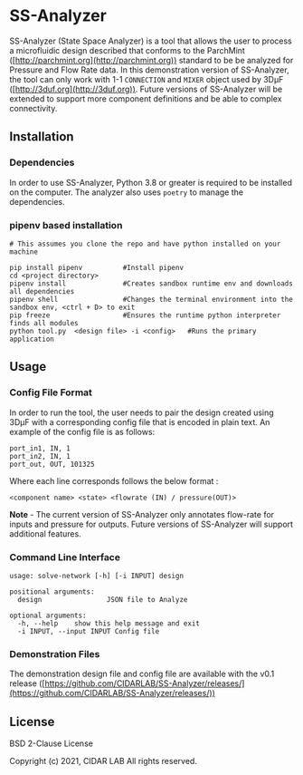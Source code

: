 # SS-Analyzer

SS-Analyzer (State Space Analyzer) is a tool that allows the user to process a microfluidic design described that conforms to the ParchMint ([http://parchmint.org](http://parchmint.org)) standard to be be analyzed for Pressure and Flow Rate data. In this demonstration version of SS-Analyzer, the tool can only work with 1-1 `CONNECTION` and `MIXER` object used by 3DµF ([http://3duf.org](http://3duf.org)). Future versions of SS-Analyzer will be extended to support more component definitions and be able to complex connectivity.

## Installation

### Dependencies

In order to use SS-Analyzer, Python 3.8 or greater is required to be installed on the computer. The analyzer also uses `poetry` to manage the dependencies.

### pipenv based installation

```
# This assumes you clone the repo and have python installed on your machine

pip install pipenv          #Install pipenv 
cd <project directory>
pipenv install              #Creates sandbox runtime env and downloads all dependencies
pipenv shell                #Changes the terminal environment into the sandbox env, <ctrl + D> to exit
pip freeze                  #Ensures the runtime python interpreter finds all modules
python tool.py  <design file> -i <config>   #Runs the primary application
``` 

## Usage

### Config File Format
In order to run the tool, the user needs to pair the design created using 3DµF with a corresponding config file that is encoded in plain text. An example of the config file is as follows:

```
port_in1, IN, 1
port_in2, IN, 1
port_out, OUT, 101325
```

Where each line corresponds follows the below format :

```
<component name> <state> <flowrate (IN) / pressure(OUT)>
```

**Note**  - The current version of SS-Analyzer only annotates flow-rate for inputs and pressure for outputs. Future versions of SS-Analyzer will support additional features.

### Command Line Interface
```
usage: solve-network [-h] [-i INPUT] design
```

```
positional arguments:
  design                JSON file to Analyze
```
```
optional arguments:
  -h, --help    show this help message and exit
  -i INPUT, --input INPUT Config file
```
### Demonstration Files

The demonstration design file and config file are available with the v0.1 release ([https://github.com/CIDARLAB/SS-Analyzer/releases/](https://github.com/CIDARLAB/SS-Analyzer/releases/))

## License 

BSD 2-Clause License

Copyright (c) 2021, CIDAR LAB
All rights reserved.